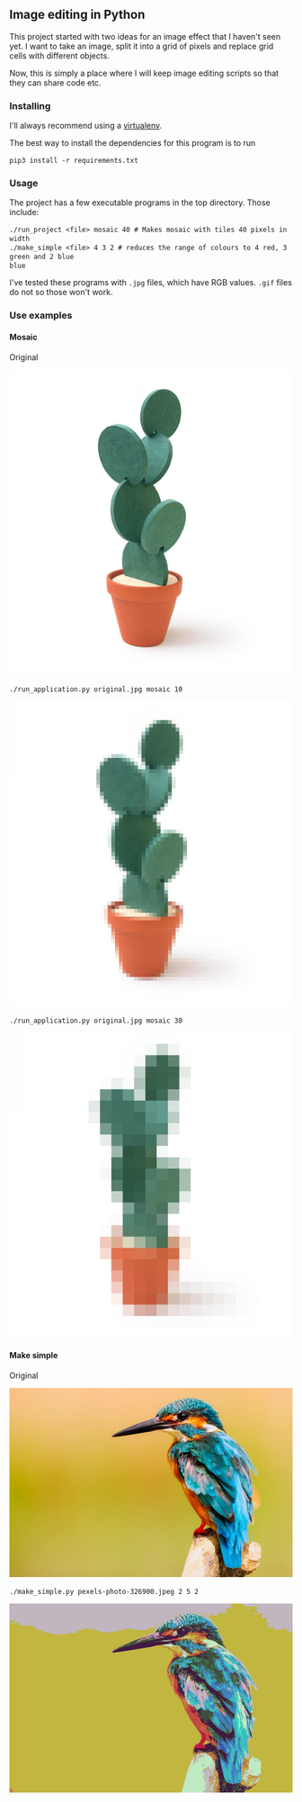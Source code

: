 ## Image editing in Python

This project started with two ideas for an image effect that I haven't seen yet. I want to take an image, split it into a grid of pixels and replace grid cells with different objects.

Now, this is simply a place where I will keep image editing scripts so that they can share code etc.

### Installing

I'll always recommend using a [virtualenv](http://docs.python-guide.org/en/latest/dev/virtualenvs/). 

The best way to install the dependencies for this program is to run
	
	pip3 install -r requirements.txt

### Usage

The project has a few executable programs in the top directory. Those include:

    ./run_project <file> mosaic 40 # Makes mosaic with tiles 40 pixels in width
    ./make_simple <file> 4 3 2 # reduces the range of colours to 4 red, 3 green and 2 blue
    blue

I've tested these programs with ```.jpg``` files, which have RGB values. ```.gif``` files do not so those won't work.

### Use examples

#### Mosaic

Original

![original](images/original.jpg)

	./run_application.py original.jpg mosaic 10

![mosaic cactus example 10](images/mosaic_10_original.jpg)

	./run_application.py original.jpg mosaic 30

![mosaic cactus example 30](images/mosaic_30_original.jpg)

#### Make simple

Original

![original](images/pexels-photo-326900.jpeg)
    
    ./make_simple.py pexels-photo-326900.jpeg 2 5 2

![original](images/make_simple_2_5_2_pexels-photo-326900.jpeg)
